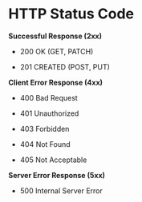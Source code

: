# HTTP Status Code

**Successful Response (2xx)**

- 200 OK (GET, PATCH)

- 201 CREATED (POST, PUT)

**Client Error Response (4xx)**

- 400 Bad Request

- 401 Unauthorized

- 403 Forbidden

- 404 Not Found

- 405 Not Acceptable

**Server Error Response (5xx)**

- 500 Internal Server Error